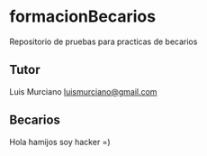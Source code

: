 # formacionBecarios
Repositorio de pruebas para practicas de becarios

## Tutor

Luis Murciano luismurciano@gmail.com

## Becarios
Hola hamijos soy hacker =)


